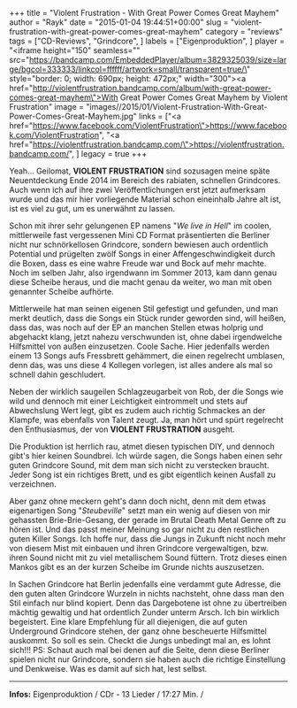 +++
title = "Violent Frustration - With Great Power Comes Great Mayhem"
author = "Rayk"
date = "2015-01-04 19:44:51+00:00"
slug = "violent-frustration-with-great-power-comes-great-mayhem"
category = "reviews"
tags = ["CD-Reviews", "Grindcore", ]
labels = ["Eigenproduktion", ]
player = "<iframe height=\"150\" seamless=\"\" src=\"https://bandcamp.com/EmbeddedPlayer/album=3829325039/size=large/bgcol=333333/linkcol=ffffff/artwork=small/transparent=true/\" style=\"border: 0; width: 690px; height: 472px;\" width=\"300\"><a href=\"http://violentfrustration.bandcamp.com/album/with-great-power-comes-great-mayhem\">With Great Power Comes Great Mayhem by Violent Frustration</a></iframe>"
image = "images//2015/01/Violent-Frustration-With-Great-Power-Comes-Great-Mayhem.jpg"
links = ["<a href=\"https://www.facebook.com/ViolentFrustration\">https://www.facebook.com/ViolentFrustration</a>", "<a href=\"https://violentfrustration.bandcamp.com/\">https://violentfrustration.bandcamp.com/</a>", ]
legacy = true
+++

Yeah... Geilomat, **VIOLENT FRUSTRATION** sind sozusagen meine späte Neuentdeckung Ende 2014 im Bereich des rabiaten, schnellen Grindcores. Auch wenn ich auf ihre zwei Veröffentlichungen erst jetzt aufmerksam wurde und das mir hier vorliegende Material schon eineinhalb Jahre alt ist, ist es viel zu gut, um es unerwähnt zu lassen.

Schon mit ihrer sehr gelungenen EP namens "_We live in Hell_" im coolen, mittlerweile fast vergessenen Mini CD Format präsentierten die Berliner nicht nur schnörkellosen Grindcore, sondern bewiesen auch ordentlich Potential und prügelten zwölf Songs in einer Affengeschwindigkeit durch die Boxen, dass es eine wahre Freude war und Bock auf mehr machte. Noch im selben Jahr, also irgendwann im Sommer 2013, kam dann genau diese Scheibe heraus, und die macht genau da weiter, wo man mit oben genannter Scheibe aufhörte.

Mittlerweile hat man seinen eigenen Stil gefestigt und gefunden, und man merkt deutlich, dass die Songs ein Stück runder geworden sind, will heißen, dass das, was noch auf der EP an manchen Stellen etwas holprig und abgehackt klang, jetzt nahezu verschwunden ist, ohne dabei irgendwelche Hilfsmittel von außen einzusetzen. Coole Sache. Hier jedenfalls werden einem 13 Songs aufs Fressbrett gehämmert, die einen regelrecht umblasen, denn das, was uns diese 4 Kollegen vorlegen, ist alles andere als mal so schnell dahin geschludert.

Neben der wirklich saugeilen Schlagzeugarbeit von Rob, der die Songs wie wild und dennoch mit einer Leichtigkeit eintrommelt und stets auf Abwechslung Wert legt, gibt es zudem auch richtig Schmackes an der Klampfe, was ebenfalls von Talent zeugt. Ja, man hört und spürt regelrecht den Enthusiasmus, der von **VIOLENT FRUSTRATION** ausgeht.

Die Produktion ist herrlich rau, atmet diesen typischen DIY, und dennoch gibt's hier keinen Soundbrei. Ich würde sagen, die Songs haben einen sehr guten Grindcore Sound, mit dem man sich nicht zu verstecken braucht. Jeder Song ist ein richtiges Brett, und es gibt eigentlich keinen Ausfall zu verzeichnen.

Aber ganz ohne meckern geht's dann doch nicht, denn mit dem etwas eigenartigen Song "_Steubeville_" setzt man ein wenig auf diesen von mir gehassten Brie-Brie-Gesang, der gerade im Brutal Death Metal Genre oft zu hören ist. Und das passt meiner Meinung so gar nicht zu den restlichen guten Killer Songs. Ich hoffe nur, dass die Jungs in Zukunft nicht noch mehr von diesem Mist mit einbauen und ihren Grindcore vergewaltigen, bzw. ihren Sound nicht mit zu viel metallischem Sound füttern. Trotz dieses einen Mankos gibt es an der kurzen Scheibe im Grunde nichts auszusetzen.

In Sachen Grindcore hat Berlin jedenfalls eine verdammt gute Adresse, die den guten alten Grindcore Wurzeln in nichts nachsteht, ohne dass man den Stil einfach nur blind kopiert. Denn das Dargebotene ist ohne zu übertreiben mächtig gewaltig und hat ordentlich Zunder unterm Arsch. Ich bin wirklich begeistert. Eine klare Empfehlung für all diejenigen, die auf guten Underground Grindcore stehen, der ganz ohne bescheuerte Hilfsmittel auskommt. So soll es sein. Checkt die Jungs unbedingt mal an, es lohnt sich!!! PS: Schaut auch mal bei denen auf die Seite, denn diese Berliner spielen nicht nur Grindcore, sondern sie haben auch die richtige Einstellung und Denkweise. Was es damit auf sich hat, lest selbst.





---
**Infos:**
Eigenproduktion / 
CDr - 13 Lieder / 17:27 Min. / 
